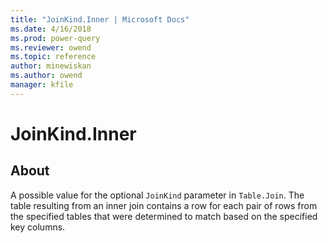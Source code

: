 ```yaml
---
title: "JoinKind.Inner | Microsoft Docs"
ms.date: 4/16/2018
ms.prod: power-query
ms.reviewer: owend
ms.topic: reference
author: minewiskan
ms.author: owend
manager: kfile
---
```

# JoinKind.Inner
## About
A possible value for the optional `JoinKind` parameter in `Table.Join`. The table resulting from an inner join contains a row for each pair of rows from the specified tables that were determined to match based on the specified key columns.

